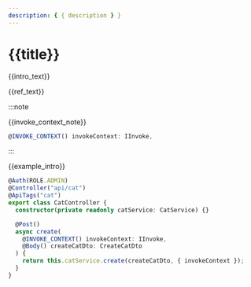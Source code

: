 ```yaml
---
description: { { description } }
---
```


# {{title}}

{{intro_text}}

{{ref_text}}

:::note

{{invoke_context_note}}

```ts
@INVOKE_CONTEXT() invokeContext: IInvoke,
```

:::

{{example_intro}}

```ts
@Auth(ROLE.ADMIN)
@Controller("api/cat")
@ApiTags("cat")
export class CatController {
  constructor(private readonly catService: CatService) {}

  @Post()
  async create(
    @INVOKE_CONTEXT() invokeContext: IInvoke,
    @Body() createCatDto: CreateCatDto
  ) {
    return this.catService.create(createCatDto, { invokeContext });
  }
}
```
